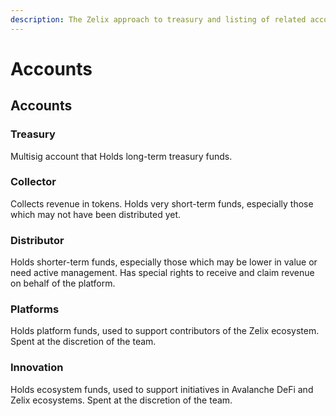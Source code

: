 ```yaml
---
description: The Zelix approach to treasury and listing of related accounts
---
```


# Accounts

## Accounts

### Treasury

Multisig account that Holds long-term treasury funds.&#x20;



### Collector

Collects revenue in tokens. Holds very short-term funds, especially those which may not have been distributed yet.



### Distributor

Holds shorter-term funds, especially those which may be lower in value or need active management. Has special rights to receive and claim revenue on behalf of the platform.



### Platforms

Holds platform funds, used to support contributors of the Zelix ecosystem. Spent at the discretion of the team.



### Innovation

Holds ecosystem funds, used to support initiatives in Avalanche DeFi and Zelix ecosystems. Spent at the discretion of the team.



